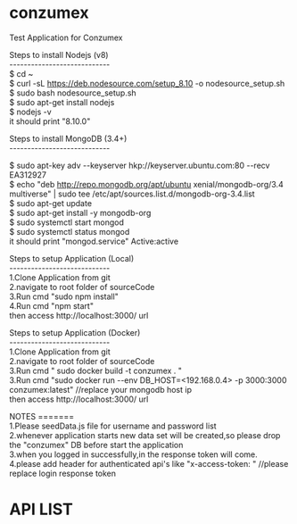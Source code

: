 # conzumex
Test Application for Conzumex

Steps to install Nodejs (v8)<br>
----------------------------<br>
$ cd ~ <br>
$ curl -sL https://deb.nodesource.com/setup_8.10 -o nodesource_setup.sh<br>
$ sudo bash nodesource_setup.sh<br>
$ sudo apt-get install nodejs<br>
$ nodejs -v<br>
it should print "8.10.0"<br>

Steps to install MongoDB (3.4+)<br>
----------------------------<br>

$ sudo apt-key adv --keyserver hkp://keyserver.ubuntu.com:80 --recv EA312927<br>
$ echo "deb http://repo.mongodb.org/apt/ubuntu xenial/mongodb-org/3.4 multiverse" | sudo tee /etc/apt/sources.list.d/mongodb-org-3.4.list<br>
$ sudo apt-get update<br>
$ sudo apt-get install -y mongodb-org<br>
$ sudo systemctl start mongod<br>
$ sudo systemctl status mongod <br>
it should print "mongod.service" Active:active

Steps to setup Application (Local)<br>
----------------------------<br>
1.Clone Application from git<br>
2.navigate to root folder of sourceCode<br>
3.Run cmd "sudo npm install"<br>
4.Run cmd "npm start"<br>
then access http://localhost:3000/ url<br>

Steps to setup Application (Docker)<br>
----------------------------<br>
1.Clone Application from git<br>
2.navigate to root folder of sourceCode<br>
3.Run cmd " sudo docker build -t conzumex . "<br>
3.Run cmd "sudo docker run --env DB_HOST=<192.168.0.4> -p 3000:3000 conzumex:latest" //replace your mongodb host ip<br>
then access http://localhost:3000/ url <br>

NOTES
=======<br>
1.Please seedData.js file for username and password list <br>
2.whenever application starts new data set will be created,so please drop the "conzumex" DB before start the application<br>
3.when you logged in successfully,in the response token will come.<br>
4.please add header for authenticated api's like "x-access-token: <LOGIN SUCCESS TOKEN>" //please replace login response token<br>

API LIST
========










